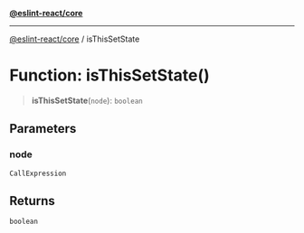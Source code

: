 [**@eslint-react/core**](../README.md)

***

[@eslint-react/core](../README.md) / isThisSetState

# Function: isThisSetState()

> **isThisSetState**(`node`): `boolean`

## Parameters

### node

`CallExpression`

## Returns

`boolean`
